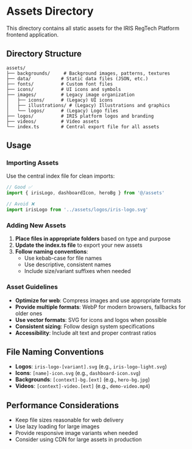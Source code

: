 # Assets Directory

This directory contains all static assets for the IRIS RegTech Platform frontend application.

## Directory Structure

```
assets/
├── backgrounds/     # Background images, patterns, textures
├── data/           # Static data files (JSON, etc.)
├── fonts/          # Custom font files
├── icons/          # UI icons and symbols
├── images/         # Legacy image organization
│   ├── icons/      # (Legacy) UI icons
│   ├── illustrations/ # (Legacy) Illustrations and graphics
│   └── logos/      # (Legacy) Logo files
├── logos/          # IRIS platform logos and branding
├── videos/         # Video assets
└── index.ts        # Central export file for all assets
```

## Usage

### Importing Assets
Use the central index file for clean imports:

```typescript
// Good ✅
import { irisLogo, dashboardIcon, heroBg } from '@/assets'

// Avoid ❌
import irisLogo from '../assets/logos/iris-logo.svg'
```

### Adding New Assets

1. **Place files in appropriate folders** based on type and purpose
2. **Update the index.ts file** to export your new assets
3. **Follow naming conventions**:
   - Use kebab-case for file names
   - Use descriptive, consistent names
   - Include size/variant suffixes when needed

### Asset Guidelines

- **Optimize for web**: Compress images and use appropriate formats
- **Provide multiple formats**: WebP for modern browsers, fallbacks for older ones
- **Use vector formats**: SVG for icons and logos when possible
- **Consistent sizing**: Follow design system specifications
- **Accessibility**: Include alt text and proper contrast ratios

## File Naming Conventions

- **Logos**: `iris-logo-[variant].svg` (e.g., `iris-logo-light.svg`)
- **Icons**: `[name]-icon.svg` (e.g., `dashboard-icon.svg`)
- **Backgrounds**: `[context]-bg.[ext]` (e.g., `hero-bg.jpg`)
- **Videos**: `[context]-video.[ext]` (e.g., `demo-video.mp4`)

## Performance Considerations

- Keep file sizes reasonable for web delivery
- Use lazy loading for large images
- Provide responsive image variants when needed
- Consider using CDN for large assets in production